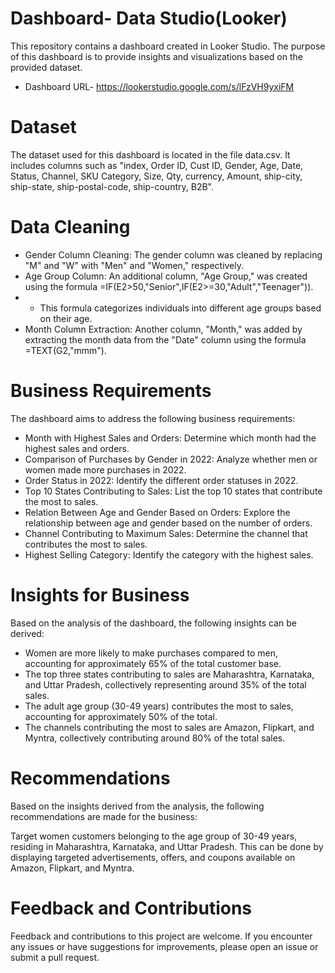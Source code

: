 # Dashboard- Data Studio(Looker)
This repository contains a dashboard created in Looker Studio. The purpose of this dashboard is to provide insights and visualizations based on the provided dataset.
* Dashboard URL- https://lookerstudio.google.com/s/lFzVH9yxiFM

# Dataset
The dataset used for this dashboard is located in the file data.csv. It includes columns such as "index, Order ID, Cust ID, Gender, Age, Date, Status, Channel, SKU Category, Size, Qty, currency, Amount, ship-city, ship-state, ship-postal-code, ship-country, B2B".

# Data Cleaning
* Gender Column Cleaning: The gender column was cleaned by replacing "M" and "W" with "Men" and "Women," respectively.
* Age Group Column: An additional column, "Age Group," was created using the formula =IF(E2>50,"Senior",IF(E2>=30,"Adult","Teenager")).
* * This formula categorizes individuals into different age groups based on their age.
* Month Column Extraction: Another column, "Month," was added by extracting the month data from the "Date" column using the formula =TEXT(G2,"mmm").

# Business Requirements
The dashboard aims to address the following business requirements:

* Month with Highest Sales and Orders: Determine which month had the highest sales and orders.
* Comparison of Purchases by Gender in 2022: Analyze whether men or women made more purchases in 2022.
* Order Status in 2022: Identify the different order statuses in 2022.
* Top 10 States Contributing to Sales: List the top 10 states that contribute the most to sales.
* Relation Between Age and Gender Based on Orders: Explore the relationship between age and gender based on the number of orders.
* Channel Contributing to Maximum Sales: Determine the channel that contributes the most to sales.
* Highest Selling Category: Identify the category with the highest sales.

# Insights for Business
Based on the analysis of the dashboard, the following insights can be derived:

* Women are more likely to make purchases compared to men, accounting for approximately 65% of the total customer base.
* The top three states contributing to sales are Maharashtra, Karnataka, and Uttar Pradesh, collectively representing around 35% of the total sales.
* The adult age group (30-49 years) contributes the most to sales, accounting for approximately 50% of the total.
* The channels contributing the most to sales are Amazon, Flipkart, and Myntra, collectively contributing around 80% of the total sales.

# Recommendations
Based on the insights derived from the analysis, the following recommendations are made for the business:

Target women customers belonging to the age group of 30-49 years, residing in Maharashtra, Karnataka, and Uttar Pradesh. This can be done by displaying targeted advertisements, offers, and coupons available on Amazon, Flipkart, and Myntra.

# Feedback and Contributions
Feedback and contributions to this project are welcome. If you encounter any issues or have suggestions for improvements, please open an issue or submit a pull request.

